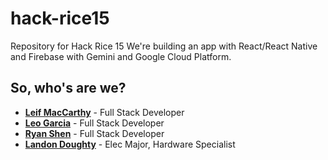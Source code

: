 # hack-rice15
Repository for Hack Rice 15
We're building an app with React/React Native and Firebase with Gemini and Google Cloud Platform.
## So, who's are we?
- **[Leif MacCarthy](https://linkedin.com/in/lmaccart)** - Full Stack Developer
- **[Leo Garcia](https://linkedin.com/in/leo-gar)** - Full Stack Developer
- **[Ryan Shen](https://linkedin.com/in/h-ryan-shen)** - Full Stack Developer
- **[Landon Doughty](https://linkedin.com/in/landondoughty)** - Elec Major, Hardware Specialist
